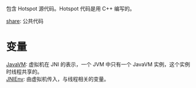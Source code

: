 
包含 Hotspot 源代码。Hotspot 代码是用 C++ 编写的。

[share](./share/readme.md): 公共代码

# 变量

[JavaVM](../java.base/share/native/include/readme.md): 虚拟机在 JNI 的表示，一个 JVM 中只有一个 JavaVM 实例，这个实例时线程共享的。 \
[JNIEnv](../java.base/share/native/include/readme.md): 由虚拟机传入，与线程相关的变量。
